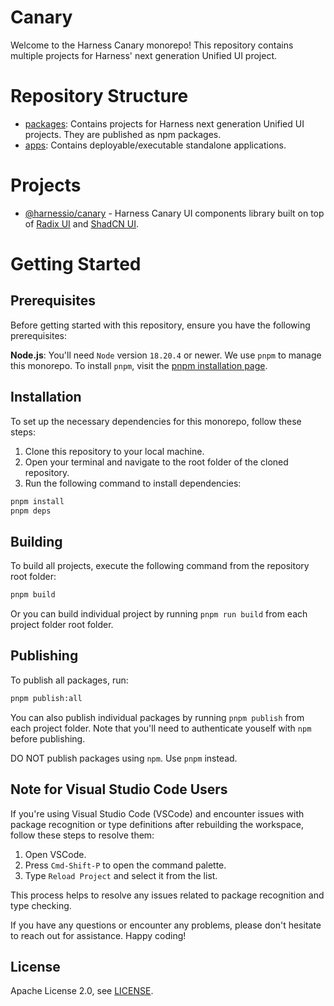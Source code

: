 # Canary

Welcome to the Harness Canary monorepo! This repository contains multiple projects for Harness' next generation Unified UI project.

# Repository Structure

- [packages](./packages/): Contains projects for Harness next generation Unified UI projects. They are published as npm packages.
- [apps](./apps/): Contains deployable/executable standalone applications.

# Projects

- [@harnessio/canary](./packages/canary/) - Harness Canary UI components library built on top of [Radix UI](https://www.radix-ui.com/) and [ShadCN UI](https://ui.shadcn.com/).

# Getting Started

## Prerequisites

Before getting started with this repository, ensure you have the following prerequisites:

**Node.js**: You'll need `Node` version `18.20.4` or newer.
We use `pnpm` to manage this monorepo. To install `pnpm`, visit the [pnpm installation page](https://pnpm.io/installation).

## Installation

To set up the necessary dependencies for this monorepo, follow these steps:

1. Clone this repository to your local machine.
2. Open your terminal and navigate to the root folder of the cloned repository.
3. Run the following command to install dependencies:

```sh
pnpm install
pnpm deps
```

## Building

To build all projects, execute the following command from the repository root folder:

```sh
pnpm build
```

Or you can build individual project by running `pnpm run build` from each project folder root folder.

## Publishing

To publish all packages, run:

```sh
pnpm publish:all
```

You can also publish individual packages by running `pnpm publish` from each project folder. Note that you'll need to authenticate youself with `npm` before publishing.

DO NOT publish packages using `npm`. Use `pnpm` instead.

## Note for Visual Studio Code Users

If you're using Visual Studio Code (VSCode) and encounter issues with package recognition or type definitions after rebuilding the workspace, follow these steps to resolve them:

1. Open VSCode.
2. Press `Cmd-Shift-P` to open the command palette.
3. Type `Reload Project` and select it from the list.

This process helps to resolve any issues related to package recognition and type checking.

If you have any questions or encounter any problems, please don't hesitate to reach out for assistance. Happy coding!

## License

Apache License 2.0, see [LICENSE](https://github.com/harness/gitness/blob/main/LICENSE).
